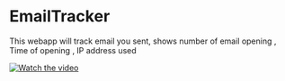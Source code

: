 # EmailTracker

This webapp will track email you sent,  shows number of email opening , Time of opening , IP address used

[![Watch the video](screenshots/home.PNG)](https://user-images.githubusercontent.com/80631519/149755564-b8536711-de94-4e1c-b303-dfa0f3c00cf3.mp4)



